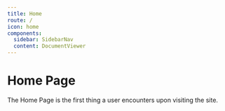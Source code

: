 ```yaml
---
title: Home
route: /
icon: home
components:
  sidebar: SidebarNav
  content: DocumentViewer
---
```


# Home Page

The Home Page is the first thing a user encounters upon visiting the site.
